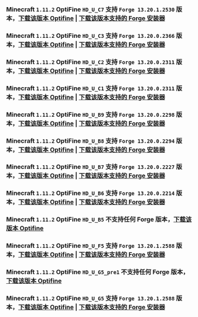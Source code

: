 ### Minecraft `1.11.2` OptiFine `HD_U_C7` 支持 `Forge 13.20.1.2530` 版本，[下载该版本 Optifine](https://optifine.cn/download/OptiFine_1.11.2_HD_U_C7.jar) | [下载该版本支持的 Forge 安装器](https://maven.minecraftforge.net/net/minecraftforge/forge/1.11.2-13.20.1.2530/forge-1.11.2-13.20.1.2530-installer.jar)



### Minecraft `1.11.2` OptiFine `HD_U_C3` 支持 `Forge 13.20.0.2366` 版本，[下载该版本 Optifine](https://optifine.cn/download/OptiFine_1.11.2_HD_U_C3.jar) | [下载该版本支持的 Forge 安装器](https://maven.minecraftforge.net/net/minecraftforge/forge/1.11.2-13.20.0.2366/forge-1.11.2-13.20.0.2366-installer.jar)



### Minecraft `1.11.2` OptiFine `HD_U_C2` 支持 `Forge 13.20.0.2311` 版本，[下载该版本 Optifine](https://optifine.cn/download/OptiFine_1.11.2_HD_U_C2.jar) | [下载该版本支持的 Forge 安装器](https://maven.minecraftforge.net/net/minecraftforge/forge/1.11.2-13.20.0.2311/forge-1.11.2-13.20.0.2311-installer.jar)



### Minecraft `1.11.2` OptiFine `HD_U_C1` 支持 `Forge 13.20.0.2311` 版本，[下载该版本 Optifine](https://optifine.cn/download/OptiFine_1.11.2_HD_U_C1.jar) | [下载该版本支持的 Forge 安装器](https://maven.minecraftforge.net/net/minecraftforge/forge/1.11.2-13.20.0.2311/forge-1.11.2-13.20.0.2311-installer.jar)



### Minecraft `1.11.2` OptiFine `HD_U_B9` 支持 `Forge 13.20.0.2298` 版本，[下载该版本 Optifine](https://optifine.cn/download/OptiFine_1.11.2_HD_U_B9.jar) | [下载该版本支持的 Forge 安装器](https://maven.minecraftforge.net/net/minecraftforge/forge/1.11.2-13.20.0.2298/forge-1.11.2-13.20.0.2298-installer.jar)



### Minecraft `1.11.2` OptiFine `HD_U_B8` 支持 `Forge 13.20.0.2294` 版本，[下载该版本 Optifine](https://optifine.cn/download/OptiFine_1.11.2_HD_U_B8.jar) | [下载该版本支持的 Forge 安装器](https://maven.minecraftforge.net/net/minecraftforge/forge/1.11.2-13.20.0.2294/forge-1.11.2-13.20.0.2294-installer.jar)



### Minecraft `1.11.2` OptiFine `HD_U_B7` 支持 `Forge 13.20.0.2227` 版本，[下载该版本 Optifine](https://optifine.cn/download/OptiFine_1.11.2_HD_U_B7.jar) | [下载该版本支持的 Forge 安装器](https://maven.minecraftforge.net/net/minecraftforge/forge/1.11.2-13.20.0.2227/forge-1.11.2-13.20.0.2227-installer.jar)



### Minecraft `1.11.2` OptiFine `HD_U_B6` 支持 `Forge 13.20.0.2214` 版本，[下载该版本 Optifine](https://optifine.cn/download/OptiFine_1.11.2_HD_U_B6.jar) | [下载该版本支持的 Forge 安装器](https://maven.minecraftforge.net/net/minecraftforge/forge/1.11.2-13.20.0.2214/forge-1.11.2-13.20.0.2214-installer.jar)



### Minecraft `1.11.2` OptiFine `HD_U_B5` 不支持**任何** Forge 版本，[下载该版本 Optifine](https://optifine.cn/download/OptiFine_1.11.2_HD_U_B5.jar)



### Minecraft `1.11.2` OptiFine `HD_U_F5` 支持 `Forge 13.20.1.2588` 版本，[下载该版本 Optifine](https://optifine.cn/download/OptiFine_1.11.2_HD_U_F5.jar) | [下载该版本支持的 Forge 安装器](https://maven.minecraftforge.net/net/minecraftforge/forge/1.11.2-13.20.1.2588/forge-1.11.2-13.20.1.2588-installer.jar)



### Minecraft `1.11.2` OptiFine `HD_U_G5_pre1` 不支持**任何** Forge 版本，[下载该版本 Optifine](https://optifine.cn/download/preview_OptiFine_1.11.2_HD_U_G5_pre1.jar)



### Minecraft `1.11.2` OptiFine `HD_U_G5` 支持 `Forge 13.20.1.2588` 版本，[下载该版本 Optifine](https://optifine.cn/download/OptiFine_1.11.2_HD_U_G5.jar) | [下载该版本支持的 Forge 安装器](https://maven.minecraftforge.net/net/minecraftforge/forge/1.11.2-13.20.1.2588/forge-1.11.2-13.20.1.2588-installer.jar)



